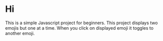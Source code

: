 # Hi 
This is a simple Javascript project for beginners.
This project displays two emojis but one at a time.
When you click on displayed emoji it toggles to another emoji.